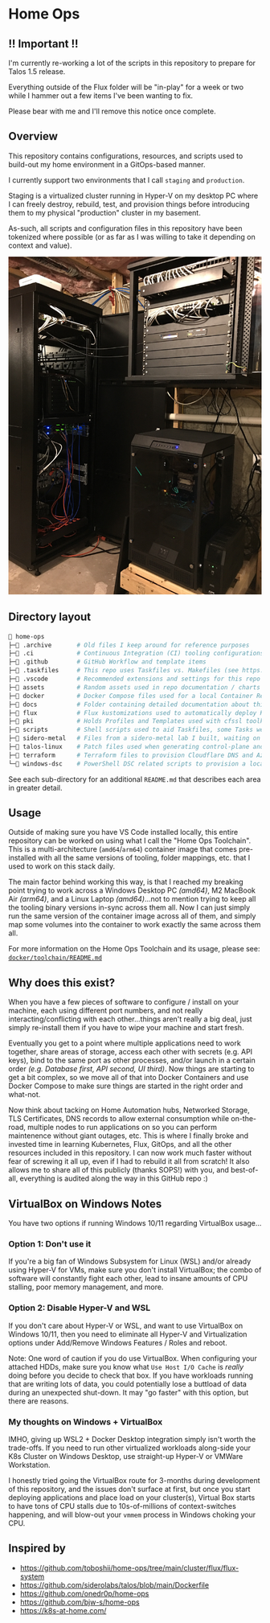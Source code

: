 # Home Ops

## !! Important !!

I'm currently re-working a lot of the scripts in this repository to prepare for Talos 1.5 release.

Everything outside of the Flux folder will be "in-play" for a week or two while I hammer out a few items I've been wanting to fix.

Please bear with me and I'll remove this notice once complete.

## Overview

This repository contains configurations, resources, and scripts used to build-out my home environment in a GitOps-based manner.

I currently support two environments that I call `staging` and `production`.

Staging is a virtualized cluster running in Hyper-V on my desktop PC where I can freely destroy, rebuild, test, and provision things before introducing them to my physical "production" cluster in my basement.

As-such, all scripts and configuration files in this repository have been tokenized where possible (or as far as I was willing to take it depending on context and value).

![Home Lab](assets/home-lab.png)

## Directory layout

```sh
📂 home-ops
├─📁 .archive       # Old files I keep around for reference purposes
├─📁 .ci            # Continuous Integration (CI) tooling configurations
├─📁 .github        # GitHub Workflow and template items
├─📁 .taskfiles     # This repo uses Taskfiles vs. Makefiles (see https://taskfile.dev)
├─📁 .vscode        # Recommended extensions and settings for this repo
├─📁 assets         # Random assets used in repo documentation / charts / graphs
├─📁 docker         # Docker Compose files used for a local Container Registry and Pull-through-caches
├─📁 docs           # Folder containing detailed documentation about this repository
├─📁 flux           # Flux kustomizations used to automatically deploy Kubernetes resources / applications
├─📁 pki            # Holds Profiles and Templates used with cfssl toolkit to generate self-signed PKI
├─📁 scripts        # Shell scripts used to aid Taskfiles, some Tasks weren't expressive/scriptable enough
├─📁 sidero-metal   # Files from a sidero-metal lab I built, waiting on future physical hardware to deploy
├─📁 talos-linux    # Patch files used when generating control-plane and worker configurations for Talos
├─📁 terraform      # Terraform files to provision Cloudflare DNS and Azure / Oracle cloud accounts
└─📁 windows-dsc    # PowerShell DSC related scripts to provision a local Hyper-V Talos Lab
```

See each sub-directory for an additional `README.md` that describes each area in greater detail.

## Usage

Outside of making sure you have VS Code installed locally, this entire repository can be worked on using what I call the "Home Ops Toolchain". This is a multi-architecture (`amd64`/`arm64`) container image that comes pre-installed with all the same versions of tooling, folder mappings, etc. that I used to work on this stack daily.

The main factor behind working this way, is that I reached my breaking point trying to work across a Windows Desktop PC _(amd64)_, M2 MacBook Air _(arm64)_, and a Linux Laptop _(amd64)_...not to mention trying to keep all the tooling binary versions in-sync across them all. Now I can just simply run the same version of the container image across all of them, and simply map some volumes into the container to work exactly the same across them all.

For more information on the Home Ops Toolchain and its usage, please see: [`docker/toolchain/README.md`](docker/toolchain/README.md)

## Why does this exist?

When you have a few pieces of software to configure / install on your machine, each using different port numbers, and not really interacting/conflicting with each other...things aren't really a big deal, just simply re-install them if you have to wipe your machine and start fresh.

Eventually you get to a point where multiple applications need to work together, share areas of storage, access each other with secrets (e.g. API keys), bind to the same port as other processes, and/or launch in a certain order _(e.g. Database first, API second, UI third)_. Now things are starting to get a bit complex, so we move all of that into Docker Containers and use Docker Compose to make sure things are started in the right order and what-not.

Now think about tacking on Home Automation hubs, Networked Storage, TLS Certificates, DNS records to allow external consumption while on-the-road, multiple nodes to run applications on so you can perform maintenence without giant outages, etc. This is where I finally broke and invested time in learning Kubernetes, Flux, GitOps, and all the other resources included in this repository. I can now work much faster without fear of screwing it all up, even if I had to rebuild it all from scratch! It also allows me to share all of this publicly (thanks SOPS!) with you, and best-of-all, everything is audited along the way in this GitHub repo :)

## VirtualBox on Windows Notes

You have two options if running Windows 10/11 regarding VirtualBox usage...

### Option 1: Don't use it

If you're a big fan of Windows Subsystem for Linux (WSL) and/or already using Hyper-V for VMs, make sure you don't install VirtualBox; the combo of software will constantly fight each other, lead to insane amounts of CPU stalling, poor memory management, and more.

### Option 2: Disable Hyper-V and WSL

If you don't care about Hyper-V or WSL, and want to use VirtualBox on Windows 10/11, then you need to eliminate all Hyper-V and Virtualization options under Add/Remove Windows Features / Roles and reboot.

Note: One word of caution if you do use VirtualBox. When configuring your attached HDDs, make sure you know what `Use Host I/O Cache` is _really_ doing before you decide to check that box. If you have workloads running that are writing lots of data, you could potentially lose a buttload of data during an unexpected shut-down. It may "go faster" with this option, but there are reasons.

### My thoughts on Windows + VirtualBox

IMHO, giving up WSL2 + Docker Desktop integration simply isn't worth the trade-offs. If you need to run other virtualized workloads along-side your K8s Cluster on Windows Desktop, use straight-up Hyper-V or VMWare Workstation.

I honestly tried going the VirtualBox route for 3-months during development of this repository, and the issues don't surface at first, but once you start deploying applications and place load on your cluster(s), Virtual Box starts to have tons of CPU stalls due to 10s-of-millions of context-switches happening, and will blow-out your `vmmem` process in Windows choking your CPU.

## Inspired by

* https://github.com/toboshii/home-ops/tree/main/cluster/flux/flux-system
* https://github.com/siderolabs/talos/blob/main/Dockerfile
* https://github.com/onedr0p/home-ops
* https://github.com/bjw-s/home-ops
* https://k8s-at-home.com/
